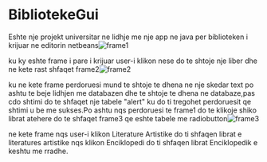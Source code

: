 # BibliotekeGui

Eshte nje projekt universitar ne lidhje me nje app ne java per biblioteken i krijuar ne editorin netbeans![frame1](https://user-images.githubusercontent.com/102603191/164114075-c21643c9-0391-46c1-978c-69208cdf5685.png)

ku ky eshte frame i pare i krijuar user-i klikon nese do te shtoje nje liber dhe ne kete rast shfaqet frame2![frame2](https://user-images.githubusercontent.com/102603191/164114248-d565a30b-691b-4b61-addc-31a34e728520.png)

ku ne kete frame perdoruesi mund te shtoje te dhena ne nje skedar text po ashtu te beje lidhjen me databazen dhe te shtoje te dhena ne databaze,pas cdo shtimi do te shfaqet nje tabele "alert" ku do ti tregohet perdoruesit qe shtimi u be me sukses.Po ashtu nqs perdoruesi te frame1 do te klikoje shiko librat atehere do te shfaqet frame3 qe eshte tabele me radiobutton![frame3](https://user-images.githubusercontent.com/102603191/164114787-52914aa5-83dd-4f45-9fb8-598eb5b8bf33.png)

ne kete frame nqs user-i klikon Literature Artistike do ti shfaqen librat e literatures artistike nqs klikon Enciklopedi do ti shfaqen librat Enciklopedik e keshtu me rradhe.
